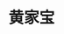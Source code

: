 ---
home: true
title: 黄家宝
icon: home
heroImage: /aiyc.svg
bgImage: /home/6-light.svg
bgImageDark: /home/6-dark.svg
heroFullScreen: true
bgImageStyle:
    background-attachment: fixed
heroText: 编程一对一辅导
tagline: Python｜Java｜C｜Unity｜数据结构｜Web｜代做✨
actions:
    - text: Memoirs 🧭
      link: /HomeWork/
      type: primary

    - text: 1v1 Docs 📄
      link: https://bornforthis.cn/

highlights:
    - header: 零基础轻松接轨时代～
      image: /home/reshot-icon-half-face-ai-cyborg-RTPSXEM9KD.svg
      bgImage: /home/3-light.svg
      bgImageDark: /home/3-dark.svg
      highlights:
          - title: 运行自己的第一行 <code>Hello Aiyuechuang Code1v1.</code> 代码。
          - title: AI 时代的未来 <code>Hello Features.</code> 作为你的智能副驾。

    - header: 学你想要学的内容
      description: 我的全方位技能与经验，可以为你保驾护航。
      image: /home/reshot-icon-edit-code-UWQSF3AX5E.svg
      bgImage: /home/2-light.svg
      bgImageDark: /home/2-dark.svg
      bgImageStyle:
          background-repeat: repeat
          background-size: initial
      features:
          - title: Python 全栈
            icon: python
            details: Python 各个分支皆可带！
            link: #

          - title: Java 体系
            icon: java
            details: 轻松拿捏，入门/作业无惧！
            link: #

          - title: C/C++ 体系
            icon: cpp
            details: 考研/考试/竞赛，稳！
            link: #

          - title: AI & 大模型
            icon: rengongzhineng
            details: 考研/考试/竞赛，稳！
            link: #

          - title: Unity 游戏开发
            icon: unity
            details: 想学游戏？没问题，轻松入门！
            link: /column/Unity-casual-mobile-game-development/

          - title: 毕业🎓设计
            icon: yongyan
            details: 全程带你做毕设，毕业工作两不误！
            link: #
    - header: 福利
      description: 来自 AI悦创私教学员的福利🧧
      image: /home/layout.svg
      bgImage: /home/5-light.svg
      bgImageDark: /home/5-dark.svg
      highlights:
          - title: 科学上网
            icon: tizi
            details: 永久有效的科学上网，世界那么大，该出去看看了。
            link: https://mf.bornforthis.cn/content

          - title: 终身答疑
            icon: answer_font
            details: 课时学习100h以上的，终身技术答疑！
            link: #

          - title: 面试指导
            icon: employee-rank
            details: 你步入社会定心丸！
            link: #

          - title: 简历辅导
            icon: laboratorylab
            details: 掌握简历制作的核心法则～
            link: #

          - title: ChatGPT 账号·使用
            icon: chat
            details: 人人都必备的 ChatGPT
            link: #

    - header: Message
      description: 五年私教经验，伴你成长！
      image: /home/advanced.svg
      bgImage: /home/4-light.svg
      bgImageDark: /home/4-dark.svg
      highlights:
          - title: QQ 在线客服
            icon: qq
            details: 如果你有其他需求或者疑问
            link: http://wpa.qq.com/msgrd?v=3&uin=1432803776&site=qq&menu=yes

          - title: 微信:Jiabcdefh
            icon: weixin1
            details: 长期招收编程一对一学员！
            link: #

          - title: 邮箱📮
            icon: gmail
            details: bornforthis@bornforthis.cn
            link: mailto:bornforthis@bornforthis.cn

          - title: ICP 备案
            icon: beian
            details: 闽ICP备19021486号-6
            link: https://beian.miit.gov.cn/

          - title: 公安备案
            icon: gongan
            details: <img src="/beian.png"/>闽公网安备 35030502000172号
            link: http://www.beian.gov.cn/portal/registerSystemInfo?recordcode=35030502000172

          - title: IPV6
            icon: IP
            details: <img alt="本站支持IPv6访问" src="/home/ipv6-s1.svg">
            link: https://ipw.cn/ipv6webcheck/?site=bornforthis.cn

          - title: Discord
            icon: discord
            details: discord 交流社区
            link: https://discord.gg/xK47BybZ2T
copyright: false
footer: Copyright © 2018-2023 长期招收编程一对一学员！微信：Jiabcdefh
---